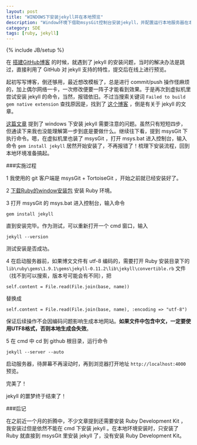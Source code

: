 ```yaml
---
layout: post
title: "WINDOWS下安装jekyll并在本地预览"
description: "Window环境下借助msysGit控制台安装jekyll，并配置运行本地服务器在本地预览github网站。"
category: SDE
tags: [ruby, jekyll]
---
```

{% include JB/setup %}

在 [搭建GitHub博客](/2012/08/26/blog-started) 的时候，就遇到了 jekyll 的安装问题，当时的解决办法是跳过，直接利用了 GitHub 对 jekyll 支持的特性，提交后在线上进行预览。

起初写写博客，倒还够用，最近想改模板了，总是进行 commit/push 操作怪麻烦的，加上偶尔网络一卡，一次修改便要一阵子才能看到效果。于是再次到虚拟机里尝试安装 jekyll 的命令，当然，报错依旧。不过当搜索关键词 `Failed to build gem native extension` 查找原因是，找到了 [这个博客](http://chxt6896.github.com) ，倒是有关于 jekyll 的文章。

[这篇文章](http://chxt6896.github.com/blog/2011/11/30/blog-jekyll-install.html) 提到了 windows 下安装 jekyll 需要注意的问题。虽然只有短短四步，但通读下来我也没能理解第一步到底是要做什么。继续往下看，提到 msysGit 下执行命令。嗯，在虚拟机里也装了 msysGit ，打开 msys.bat 进入控制台，输入命令 `gem install jekyll` 居然开始安装了，不再报错了！梳理下安装流程，回到本地环境准备搞起。

###实施过程

1 我使用的 git 客户端是 msysGit + TortoiseGit ，开始之前就已经安装好了。

2 [下载Ruby的window安装包](http://rubyinstaller.org/downloads/) 安装 Ruby 环境。

3 打开 msysGit 的 msys.bat 进入控制台，输入命令

<?prettify lang=bash linenums=true?>
	gem install jekyll

直到安装完毕。作为测试，可以重新打开一个 cmd 窗口，输入 

<?prettify lang=bash linenums=true?>
	jekyll --version

测试安装是否成功。

4 在启动服务器前，如果博文文件有 utf-8 编码的，需要打开 Ruby 安装目录下的 `lib\ruby\gems\1.9.1\gems\jekyll-0.11.2\lib\jekyll\convertible.rb` 文件（找不到可以搜索，版本号可能会有不同），把

<?prettify lang=bash linenums=true?>
	self.content = File.read(File.join(base, name))

替换成

<?prettify lang=bash linenums=true?>
	self.content = File.read(File.join(base, name), :encoding => "utf-8")

保证后续操作不会因编码问题影响生成本地网站。**如果文件中包含中文，一定要使用UTF8格式，否则本地生成会失效**。

5 在 cmd 中 cd 到 github 根目录，运行命令

<?prettify lang=bash linenums=true?>
	jekyll --server --auto

启动服务器，待屏幕不再滚动时，再到浏览器打开地址 `http://localhost:4000` 预览。

完美了！

jekyll 的噩梦终于结束了！


###后记

在之前近一个月的折腾中，不少文章提到还需要安装 Ruby Development Kit ，我安装过但是依然不能在 cmd 下安装 jekyll 。在本地环境安装时，只安装了 Ruby 就直接到 msysGit 里安装 jekyll 了，没有安装 Ruby Development Kit。





 



